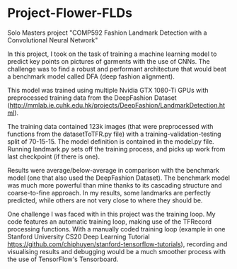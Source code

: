 # Project-Flower-FLDs
Solo Masters project "COMP592 Fashion Landmark Detection with a Convolutional Neural Network" 

In this project, I took on the task of training a machine learning model to predict key points on pictures of garments with the use of CNNs. The challenge was to find a robust and performant architecture that would beat a benchmark model called DFA (deep fashion alignment). 

This model was trained using multiple Nvidia GTX 1080-Ti GPUs with preprocessed training data from the DeepFashion Dataset (http://mmlab.ie.cuhk.edu.hk/projects/DeepFashion/LandmarkDetection.html).

The training data contained 123k images (that were preprocessed with functions from the datasetToTFR.py file) with a training-validation-testing split of 70-15-15.
The model definition is contained in the model.py file. 
Running landmark.py sets off the training process, and picks up work from last checkpoint (if there is one).

Results were average/below-average in comparison with the benchmark model (one that also used the DeepFashion Dataset). The benchmark model was much more powerful than mine thanks to its cascading structure and coarse-to-fine approach. In my results, some landmarks are perfectly predicted, while others are not very close to where they should be.

One challenge I was faced with in this project was the training loop. My code features an automatic training loop, making use of the TFRecord processing functions. With a manually coded training loop (example in one Stanford University CS20 Deep Learning Tutorial https://github.com/chiphuyen/stanford-tensorflow-tutorials), recording and visualising results and debugging would be a much smoother process with the use of TensorFlow's Tensorboard.
